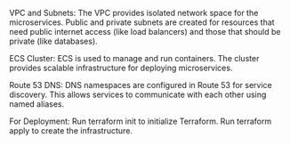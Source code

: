 VPC and Subnets: The VPC provides isolated network space for the microservices. Public and private subnets are created for resources that need public internet access (like load balancers) and those that should be private (like databases).

ECS Cluster: ECS is used to manage and run containers. The cluster provides scalable infrastructure for deploying microservices.

Route 53 DNS: DNS namespaces are configured in Route 53 for service discovery. This allows services to communicate with each other using named aliases.

For Deployment:  Run terraform init to initialize Terraform. Run terraform apply to create the infrastructure.
